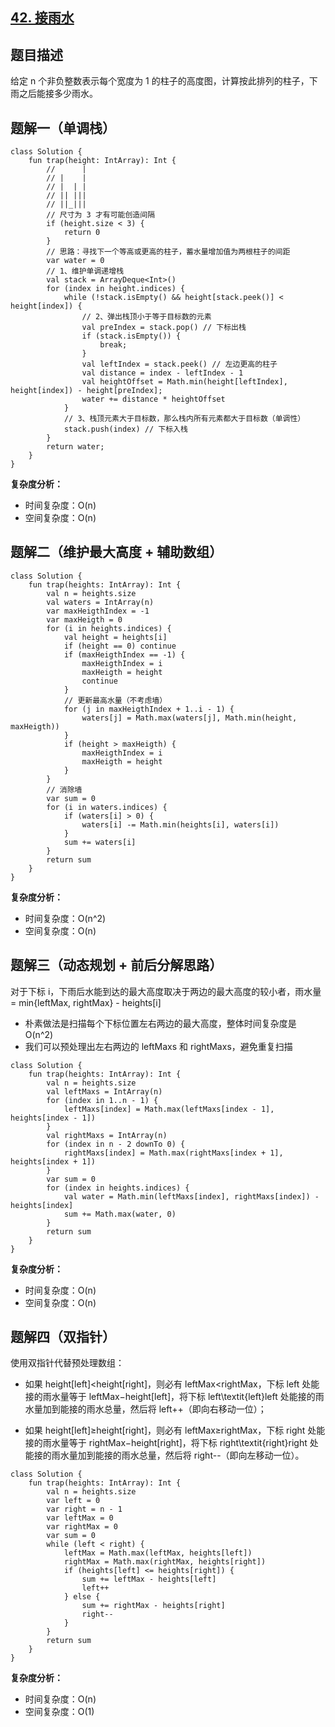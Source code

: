 ## [42. 接雨水](hhttps://leetcode.cn/problems/trapping-rain-water/description/)

## 题目描述

给定 n 个非负整数表示每个宽度为 1 的柱子的高度图，计算按此排列的柱子，下雨之后能接多少雨水。

## 题解一（单调栈）
 
```
class Solution {
    fun trap(height: IntArray): Int {
        //      |
        // |    |
        // |  | |
        // || |||
        // ||_|||
        // 尺寸为 3 才有可能创造间隔
        if (height.size < 3) {
            return 0
        }
        // 思路：寻找下一个等高或更高的柱子，蓄水量增加值为两根柱子的间距
        var water = 0
        // 1、维护单调递增栈
        val stack = ArrayDeque<Int>()
        for (index in height.indices) {
            while (!stack.isEmpty() && height[stack.peek()] < height[index]) {
                // 2、弹出栈顶小于等于目标数的元素
                val preIndex = stack.pop() // 下标出栈
                if (stack.isEmpty()) {
                    break;
                }
                val leftIndex = stack.peek() // 左边更高的柱子
                val distance = index - leftIndex - 1
                val heightOffset = Math.min(height[leftIndex], height[index]) - height[preIndex];
                water += distance * heightOffset
            }
            // 3、栈顶元素大于目标数，那么栈内所有元素都大于目标数（单调性）
            stack.push(index) // 下标入栈
        }
        return water;
    }
}
```

**复杂度分析：**

- 时间复杂度：O(n)
- 空间复杂度：O(n) 

## 题解二（维护最大高度 + 辅助数组）

```
class Solution {
    fun trap(heights: IntArray): Int {
        val n = heights.size
        val waters = IntArray(n)
        var maxHeigthIndex = -1
        var maxHeigth = 0
        for (i in heights.indices) {
            val height = heights[i]
            if (height == 0) continue
            if (maxHeigthIndex == -1) {
                maxHeigthIndex = i
                maxHeigth = height
                continue
            }
            // 更新最高水量（不考虑墙）
            for (j in maxHeigthIndex + 1..i - 1) {
                waters[j] = Math.max(waters[j], Math.min(height, maxHeigth))
            }
            if (height > maxHeigth) {
                maxHeigthIndex = i
                maxHeigth = height
            }
        }
        // 消除墙
        var sum = 0
        for (i in waters.indices) {
            if (waters[i] > 0) {
                waters[i] -= Math.min(heights[i], waters[i])
            }
            sum += waters[i]
        }
        return sum
    }
}
```

**复杂度分析：**

- 时间复杂度：O(n^2)
- 空间复杂度：O(n) 

## 题解三（动态规划 + 前后分解思路）

对于下标 i，下雨后水能到达的最大高度取决于两边的最大高度的较小者，雨水量 = min{leftMax, rightMax} - heights[i]

- 朴素做法是扫描每个下标位置左右两边的最大高度，整体时间复杂度是 O(n^2)
- 我们可以预处理出左右两边的 leftMaxs 和 rightMaxs，避免重复扫描

```
class Solution {
    fun trap(heights: IntArray): Int {
        val n = heights.size
        val leftMaxs = IntArray(n)
        for (index in 1..n - 1) {
            leftMaxs[index] = Math.max(leftMaxs[index - 1], heights[index - 1])
        }
        val rightMaxs = IntArray(n)
        for (index in n - 2 downTo 0) {
            rightMaxs[index] = Math.max(rightMaxs[index + 1], heights[index + 1])
        }
        var sum = 0
        for (index in heights.indices) {
            val water = Math.min(leftMaxs[index], rightMaxs[index]) - heights[index]
            sum += Math.max(water, 0)
        }
        return sum
    }
}
```

**复杂度分析：**

- 时间复杂度：O(n)
- 空间复杂度：O(n) 

## 题解四（双指针）

使用双指针代替预处理数组：

- 如果 height[left]<height[right]，则必有 leftMax<rightMax，下标 left 处能接的雨水量等于 leftMax−height[left]，将下标 left\textit{left}left 处能接的雨水量加到能接的雨水总量，然后将 left++（即向右移动一位）；

- 如果 height[left]≥height[right]，则必有 leftMax≥rightMax，下标 right 处能接的雨水量等于 rightMax−height[right]，将下标 right\textit{right}right 处能接的雨水量加到能接的雨水总量，然后将 right--（即向左移动一位）。

```
class Solution {
    fun trap(heights: IntArray): Int {
        val n = heights.size
        var left = 0
        var right = n - 1
        var leftMax = 0
        var rightMax = 0
        var sum = 0
        while (left < right) {
            leftMax = Math.max(leftMax, heights[left])
            rightMax = Math.max(rightMax, heights[right])
            if (heights[left] <= heights[right]) {
                sum += leftMax - heights[left]
                left++
            } else {
                sum += rightMax - heights[right]
                right--
            }
        }
        return sum
    }
}
```

**复杂度分析：**

- 时间复杂度：O(n)
- 空间复杂度：O(1) 
